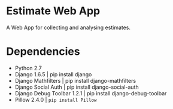 Estimate Web App
================

A Web App for collecting and analysing estimates.

Dependencies
============

- Python 2.7
- Django 1.6.5 | pip install django
- Django Mathfilters | pip install django-mathfilters
- Django Social Auth | pip install django-social-auth
- Django Debug Toolbar 1.2.1 | pip install django-debug-toolbar
- Pillow 2.4.0 | `pip install Pillow`
